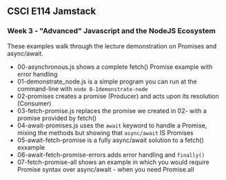 ## CSCI E114 Jamstack
### Week 3 - "Advanced" Javascript and the NodeJS Ecosystem

These examples walk through the lecture demonstration on Promises and async/await. 

+ 00-asynchronous.js shows a complete fetch() Promise example with error handling
+ 01-demonstrate_node.js is a simple program you can run at the command-line with `node 0-1demonstrate-node` 
+ 02-promises creates a promise (Producer) and acts upon its resolution (Consumer)
+ 03-fetch-promise.js replaces the promise we created in 02- with a promise provided by fetch()
+ 04-await-promises.js uses the `await` keyword to handle a Promise, mixing the methods but showing that `async/await` IS Promises
+ 05-await-fetch-promise is a fully async/await solution to a fetch() exxample
+ 06-await-fetch-promise-errors adds error handling and `finally()`
+ 07-fetch-promise-all shows an example in which you would require Promise syntax over async/await - when you need Promise.all

